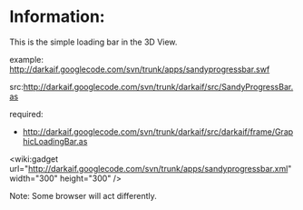 # Information: #
This is the simple loading bar in the 3D View.

example: http://darkaif.googlecode.com/svn/trunk/apps/sandyprogressbar.swf

src:http://darkaif.googlecode.com/svn/trunk/darkaif/src/SandyProgressBar.as

required:
  * http://darkaif.googlecode.com/svn/trunk/darkaif/src/darkaif/frame/GraphicLoadingBar.as

&lt;wiki:gadget url="http://darkaif.googlecode.com/svn/trunk/apps/sandyprogressbar.xml" width="300" height="300" /&gt;

Note: Some browser will act differently.